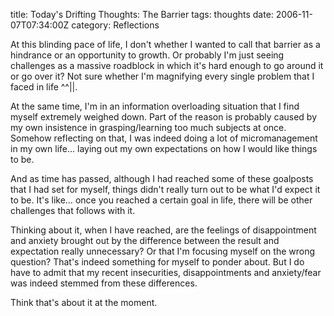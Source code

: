 title: Today's Drifting Thoughts: The Barrier
tags: thoughts
date: 2006-11-07T07:34:00Z
category: Reflections

At this blinding pace of life, I don't whether I wanted to call that barrier as a hindrance or an opportunity to growth. Or probably I'm just seeing challenges as a massive roadblock in which it's hard enough to go around it or go over it? Not sure whether I'm magnifying every single problem that I faced in life ^^||.

At the same time, I'm in an information overloading situation that I find myself extremely weighed down. Part of the reason is probably caused by my own insistence in grasping/learning too much subjects at once. Somehow reflecting on that, I was indeed doing a lot of micromanagement in my own life… laying out my own expectations on how I would like things to be.

And as time has passed, although I had reached some of these goalposts that I had set for myself, things didn't really turn out to be what I'd expect it to be. It's like… once you reached a certain goal in life, there will be other challenges that follows with it.

Thinking about it, when I have reached, are the feelings of disappointment and anxiety brought out by the difference between the result and expectation really unnecessary? Or that I'm focusing myself on the wrong question? That's indeed something for myself to ponder about. But I do have to admit that my recent insecurities, disappointments and anxiety/fear was indeed stemmed from these differences.

Think that's about it at the moment.
